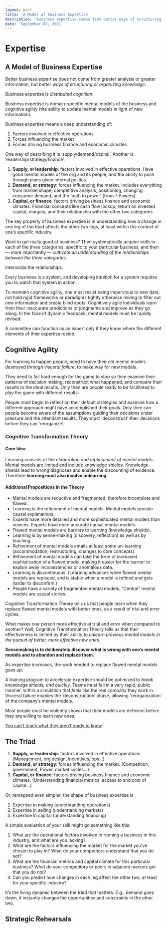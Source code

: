 ```yaml
---
layout: post
title: 'A Model of Business Expertise'
description: 'Business expertise comes from better ways of structuring or organizing knowledge.'
date: 'September 07, 2021'
---
```


# Expertise

## A Model of Business Expertise

Better business expertise does not come from greater analysis or greater information, but *better ways of structuring or organizing knowledge*.

Business expertise is *distributed cognition*.

Business expertise is domain-specific mental models of the business and cognitive agility (the ability to update mental models in light of new information).

Business expertise means a deep understanding of:
1. Factors involved in effective operations
2. Forces influencing the market
3. Forces driving business finance and economic climates

One way of describing it is ‘supply/demand/capital’. Another is ‘leadership/strategy/finance’. 

1. **Supply, or leadership**: factors involved in effective operations. Have good mental models of the org and its people, and the ability to push through plans given internal politics.
2. **Demand, or strategy**: forces influencing the market. Includes everything from market shape, competitive analysis, positioning, changing consumer demand, and the ‘path to power’ (from 7 Powers)
3. **Capital, or finance**: factors driving business finance and economic climates. Financial concepts like cash flow lockup, return on invested capital, margins, and their relationship with the other two categories.

The key property of business expertise is in understanding how a change in one leg of the triad affects the other two legs, at least within the context of one’s specific industry.

Want to get really good at business? Then systematically acquire skills in each of the three categories, specific to your particular business, and then — more importantly — *cultivate an understanding of the relationships between the three categories*.

Internalize the relationships.

Every business is a system, and developing intuition for a system requires you to watch that system in action.

To maintain cognitive agility, one must resist being impervious to new data, not hold rigid frameworks or paradigms tightly otherwise risking to filter out new information and create blind spots. Cognitively agile individuals learn from their inaccurate predictions or judgments and improve as they go along. In the face of dynamic feedback, mental models must be rapidly revised. 

A committee can function as an expert only if they know where the different elements of their expertise reside.

## Cognitive Agility

For learning to happen people, need to have their old mental models *destroyed through visceral failure*, to make way for new models.

They need to fail hard enough for the game to stop so they examine their patterns of decision making, reconstruct what happened, and compare their results to the ideal results. Only then are people ready to be facilitated to play the game with different results.

People must begin to reflect on their default strategies and examine how a different approach might have accomplished their goals. Only then can people become aware of the assumptions guiding their decisions under pressure and the attendant results. They must 'deconstruct' their decisions before they can 'reorganize'.

### Cognitive Transformation Theory
#### Core Idea
Learning consists of the *elaboration and replacement of mental models*. Mental models are limited and include knowledge shields. Knowledge shields lead to wrong diagnoses and enable the discounting of evidence.
Therefore **learning must also involve unlearning**.

#### Additional Propositions in the Theory
- Mental models are reductive and fragmented; therefore incomplete and flawed.
- Learning is the refinement of mental models. Mental models provide causal explanations.
- Experts have more detailed and more sophisticated mental models than novices. Experts have more accurate causal mental models.
- Flawed mental models are barriers to learning (knowledge shields).
- Learning is by sense-making (discovery, reflection) as well as by teaching.
- Refinement of mental models entails at least some un-learning (accommodation; restructuring, changes to core concepts).
- Refinement of mental models can take the form of increased sophistication of a flawed model, making it easier for the learner to explain away inconsistencies or anomalous data.
- Learning is discontinuous. (Learning advances when flawed mental models are replaced, and is stable when a model is refined and gets harder to disconfirm.)
- People have a variety of fragmented mental models. “Central” mental models are causal stories.

Cognitive Transformation Theory tells us that people learn when they replace flawed mental models with better ones, as a result of trial and error cycles.

What makes one person more effective at trial and error when compared to another? Well, Cognitive Transformation Theory tells us that their effectiveness is limited by their ability to *unlearn previous mental models in the pursuit of better, more effective new ones*.

**Sensemaking is to deliberately discover what is wrong with one’s mental models and to abandon and replace them**.

As expertise increases, the work needed to replace flawed mental models *goes up*.

A training program to accelerate expertise should be optimized to *break knowledge shields, and quickly*. Teams must fail in a very rapid, public manner, within a simulation that *feels* like the real company they work in. Visceral failure enables the ‘deconstruction’ phase, allowing 'reorganization' of the company’s mental models.

Most people must be violently shown that their models are deficient before they are willing to learn new ones.

[You can’t teach what they aren’t ready to know](https://commoncog.com/blog/you-cant-teach-what-they-arent-ready-to-know/)

## The Triad

1. **Supply, or leadership**: factors involved in effective operations. (Management, org design, incentives, ops…)
2. **Demand, or strategy**: forces influencing the market. (Competition, government, Power, market cycles…)
3. **Capital, or finance**: factors driving business finance and economic climates. (Understanding financial metrics, access to and cost of capital…)


Or, remapped even simpler, the shape of business expertise is
1. Expertise in making (understanding operations)
2. Expertise in selling (understanding markets)
3. Expertise in capital (understanding financing)

A simple evaluation of your skill might go something like this:
1. What are the operational factors involved in running a business in this industry, and what are you lacking?
2. What are the factors influencing the market for the market you’ve chosen to play in? What do your competitors understand that you do not?
3. What are the financial metrics and capital climate for this particular business? What do your competitors or peers in adjacent markets get that you do not?
4. Can you predict how changes in each leg affect the other two, at least for your specific industry?

It’s the living dynamic between the triad that matters.  E.g., demand goes down, it instantly changes the opportunities and constraints in the other two.

## Strategic Rehearsals

